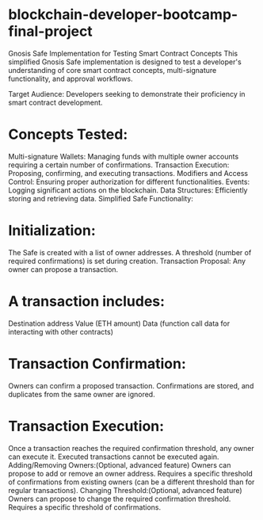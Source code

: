 # blockchain-developer-bootcamp-final-project
Gnosis Safe Implementation for Testing Smart Contract Concepts
This simplified Gnosis Safe implementation is designed to test a developer's understanding of core smart contract concepts, multi-signature functionality, and approval workflows.

Target Audience: Developers seeking to demonstrate their proficiency in smart contract development.

# Concepts Tested:

Multi-signature Wallets: Managing funds with multiple owner accounts requiring a certain number of confirmations.
Transaction Execution: Proposing, confirming, and executing transactions.
Modifiers and Access Control: Ensuring proper authorization for different functionalities.
Events: Logging significant actions on the blockchain.
Data Structures: Efficiently storing and retrieving data.
Simplified Safe Functionality:

# Initialization:
The Safe is created with a list of owner addresses.
A threshold (number of required confirmations) is set during creation.
Transaction Proposal:
Any owner can propose a transaction.

# A transaction includes:
Destination address
Value (ETH amount)
Data (function call data for interacting with other contracts)

# Transaction Confirmation:
Owners can confirm a proposed transaction.
Confirmations are stored, and duplicates from the same owner are ignored.

# Transaction Execution:
Once a transaction reaches the required confirmation threshold, any owner can execute it.
Executed transactions cannot be executed again.
Adding/Removing Owners:(Optional, advanced feature)
Owners can propose to add or remove an owner address.
Requires a specific threshold of confirmations from existing owners (can be a different threshold than for regular transactions).
Changing Threshold:(Optional, advanced feature)
Owners can propose to change the required confirmation threshold.
Requires a specific threshold of confirmations.
